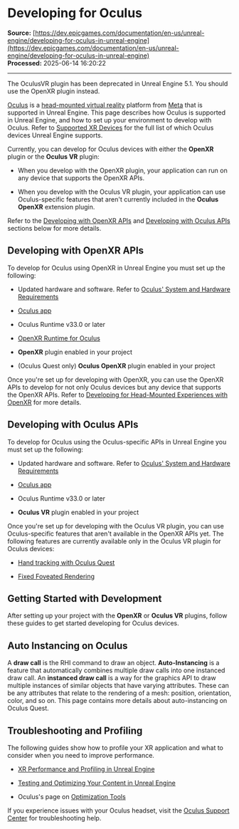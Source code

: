# Developing for Oculus

**Source:** [https://dev.epicgames.com/documentation/en-us/unreal-engine/developing-for-oculus-in-unreal-engine](https://dev.epicgames.com/documentation/en-us/unreal-engine/developing-for-oculus-in-unreal-engine)  
**Processed:** 2025-06-14 16:20:22

---

The OculusVR plugin has been deprecated in Unreal Engine 5.1. You should use the OpenXR plugin instead.

[Oculus](https://www.oculus.com/) is a [head-mounted virtual reality](/documentation/en-us/unreal-engine/developing-for-head-mounted-experiences-with-openxr-in-unreal-engine) platform from [Meta](https://about.facebook.com/meta/) that is supported in Unreal Engine. This page describes how Oculus is supported in Unreal Engine, and how to set up your environment to develop with Oculus. Refer to [Supported XR Devices](/documentation/en-us/unreal-engine/supported-xr-devices-in-unreal-engine) for the full list of which Oculus devices Unreal Engine supports.

Currently, you can develop for Oculus devices with either the **OpenXR** plugin or the **Oculus VR** plugin:

-   When you develop with the OpenXR plugin, your application can run on any device that supports the OpenXR APIs.
    
-   When you develop with the Oculus VR plugin, your application can use Oculus-specific features that aren't currently included in the **Oculus OpenXR** extension plugin.
    

Refer to the [Developing with OpenXR APIs](/documentation/en-us/unreal-engine/developing-for-oculus-in-unreal-engine#developingwithopenxrapis) and [Developing with Oculus APIs](/documentation/en-us/unreal-engine/developing-for-oculus-in-unreal-engine#developingwithoculusapis) sections below for more details.

## Developing with OpenXR APIs

To develop for Oculus using OpenXR in Unreal Engine you must set up the following:

-   Updated hardware and software. Refer to [Oculus' System and Hardware Requirements](https://developer.oculus.com/documentation/mobilesdk/latest/concepts/mobile-reqs#mobile-reqs)
    
-   [Oculus app](https://www.oculus.com/setup/)
    
-   Oculus Runtime v33.0 or later
    
-   [OpenXR Runtime for Oculus](/documentation/en-us/unreal-engine/openxr-prerequisites-in-unreal-engine)
    
-   **OpenXR** plugin enabled in your project
    
-   (Oculus Quest only) **Oculus OpenXR** plugin enabled in your project
    

Once you're set up for developing with OpenXR, you can use the OpenXR APIs to develop for not only Oculus devices but any device that supports the OpenXR APIs. Refer to [Developing for Head-Mounted Experiences with OpenXR](/documentation/en-us/unreal-engine/developing-for-head-mounted-experiences-with-openxr-in-unreal-engine) for more details.

## Developing with Oculus APIs

To develop for Oculus using the Oculus-specific APIs in Unreal Engine you must set up the following:

-   Updated hardware and software. Refer to [Oculus' System and Hardware Requirements](https://developer.oculus.com/documentation/mobilesdk/latest/concepts/mobile-reqs#mobile-reqs)
    
-   [Oculus app](https://www.oculus.com/setup/)
    
-   Oculus Runtime v33.0 or later
    
-   **Oculus VR** plugin enabled in your project
    

Once you're set up for developing with the Oculus VR plugin, you can use Oculus-specific features that aren't available in the OpenXR APIs yet. The following features are currently available only in the Oculus VR plugin for Oculus devices:

-   [Hand tracking with Oculus Quest](/documentation/en-us/unreal-engine/making-interactive-xr-experiences-in-unreal-engine#oculusquest)
    
-   [Fixed Foveated Rendering](/documentation/en-us/unreal-engine/xr-performance-features-in-unreal-engine#variablerateshadingandfixedfoveatedrendering)
    

## Getting Started with Development

After setting up your project with the **OpenXR** or **Oculus VR** plugins, follow these guides to get started developing for Oculus devices.

## Auto Instancing on Oculus

A **draw call** is the RHI command to draw an object. **Auto-Instancing** is a feature that automatically combines multiple draw calls into one instanced draw call. An **instanced draw call** is a way for the graphics API to draw multiple instances of similar objects that have varying attributes. These can be any attributes that relate to the rendering of a mesh: position, orientation, color, and so on. This page contains more details about auto-instancing on Oculus Quest.

## Troubleshooting and Profiling

The following guides show how to profile your XR application and what to consider when you need to improve performance.

-   [XR Performance and Profiling in Unreal Engine](/documentation/en-us/unreal-engine/xr-performance-and-profiling-in-unreal-engine)
    
-   [Testing and Optimizing Your Content in Unreal Engine](/documentation/en-us/unreal-engine/testing-and-optimizing-your-content)
    
-   Oculus's page on [Optimization Tools](https://developer.oculus.com/documentation/unreal/ts-book-tools)
    

If you experience issues with your Oculus headset, visit the [Oculus Support Center](https://support.oculus.com/) for troubleshooting help.